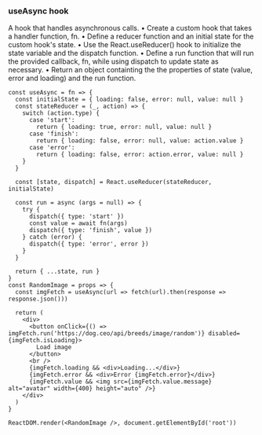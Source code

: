### useAsync hook
A hook that handles asynchronous calls.
•	Create a custom hook that takes a handler function, fn.
•	Define a reducer function and an initial state for the custom hook's state.
•	Use the React.useReducer() hook to initialize the state variable and the dispatch function.
•	Define a run function that will run the provided callback, fn, while using dispatch to update state as necessary.
•	Return an object containting the the properties of state (value, error and loading) and the run function.

```
const useAsync = fn => {
  const initialState = { loading: false, error: null, value: null }
  const stateReducer = (_, action) => {
    switch (action.type) {
      case 'start':
        return { loading: true, error: null, value: null }
      case 'finish':
        return { loading: false, error: null, value: action.value }
      case 'error':
        return { loading: false, error: action.error, value: null }
    }
  }

  const [state, dispatch] = React.useReducer(stateReducer, initialState)

  const run = async (args = null) => {
    try {
      dispatch({ type: 'start' })
      const value = await fn(args)
      dispatch({ type: 'finish', value })
    } catch (error) {
      dispatch({ type: 'error', error })
    }
  }

  return { ...state, run }
}
const RandomImage = props => {
  const imgFetch = useAsync(url => fetch(url).then(response => response.json()))

  return (
    <div>
      <button onClick={() => imgFetch.run('https://dog.ceo/api/breeds/image/random')} disabled={imgFetch.isLoading}>
        Load image
      </button>
      <br />
      {imgFetch.loading && <div>Loading...</div>}
      {imgFetch.error && <div>Error {imgFetch.error}</div>}
      {imgFetch.value && <img src={imgFetch.value.message} alt="avatar" width={400} height="auto" />}
    </div>
  )
}

ReactDOM.render(<RandomImage />, document.getElementById('root'))
```
